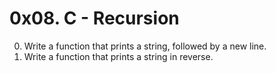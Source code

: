 # 0x08. C - Recursion

0. Write a function that prints a string, followed by a new line.
1. Write a function that prints a string in reverse.
